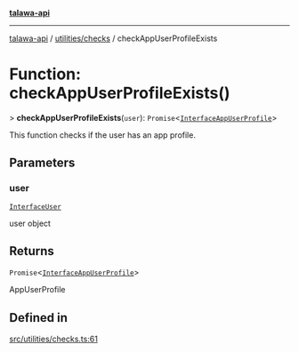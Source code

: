 [**talawa-api**](../../../README.md)

***

[talawa-api](../../../modules.md) / [utilities/checks](../README.md) / checkAppUserProfileExists

# Function: checkAppUserProfileExists()

\> **checkAppUserProfileExists**(`user`): `Promise`\<[`InterfaceAppUserProfile`](../../../models/AppUserProfile/interfaces/InterfaceAppUserProfile.md)\>

This function checks if the user has an app profile.

## Parameters

### user

[`InterfaceUser`](../../../models/User/interfaces/InterfaceUser.md)

user object

## Returns

`Promise`\<[`InterfaceAppUserProfile`](../../../models/AppUserProfile/interfaces/InterfaceAppUserProfile.md)\>

AppUserProfile

## Defined in

[src/utilities/checks.ts:61](https://github.com/PalisadoesFoundation/talawa-api/blob/039b0f127fb8caa46d57186ab4b3bb27fe150903/src/utilities/checks.ts#L61)
